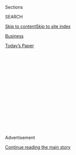 <div id="app">

<div>

<div>

<div>

<div class="NYTAppHideMasthead css-1q2w90k e1suatyy0">

<div class="section css-ui9rw0 e1suatyy2">

<div class="css-eph4ug er09x8g0">

<div class="css-6n7j50">

</div>

<span class="css-1dv1kvn">Sections</span>

<div class="css-10488qs">

<span class="css-1dv1kvn">SEARCH</span>

</div>

[Skip to content](#site-content)[Skip to site index](#site-index)

</div>

<div id="masthead-section-label" class="css-1wr3we4 eaxe0e00">

[Business](https://www.nytimes.com/section/business)

</div>

<div class="css-10698na e1huz5gh0">

</div>

</div>

<div id="masthead-bar-one" class="section hasLinks css-15hmgas e1csuq9d3">

<div class="css-uqyvli e1csuq9d0">

</div>

<div class="css-1uqjmks e1csuq9d1">

</div>

<div class="css-9e9ivx">

[](https://myaccount.nytimes.com/auth/login?response_type=cookie&client_id=vi)

</div>

<div class="css-1bvtpon e1csuq9d2">

[Today’s Paper](https://www.nytimes.com/section/todayspaper)

</div>

</div>

</div>

</div>

<div data-aria-hidden="false">

<div id="site-content" role="main">

<div>

<div class="css-1aor85t" style="opacity:0.000000001;z-index:-1;visibility:hidden">

<div class="css-1hqnpie">

<div class="css-epjblv">

<span class="css-17xtcya">[Business](/section/business)</span><span class="css-x15j1o">|</span><span class="css-fwqvlz">I
Got Access to My Secret Consumer Score. Now You Can Get Yours,
Too.</span>

</div>

<div class="css-k008qs">

<div class="css-1iwv8en">

<span class="css-18z7m18"></span>

<div>

</div>

</div>

<span class="css-1n6z4y">https://nyti.ms/34tKTo9</span>

<div class="css-1705lsu">

<div class="css-4xjgmj">

<div class="css-4skfbu" role="toolbar" data-aria-label="Social Media Share buttons, Save button, and Comments Panel with current comment count" data-testid="share-tools">

  - 
  - 
  - 
  - 
    
    <div class="css-6n7j50">
    
    </div>

  - 
  - 

</div>

</div>

</div>

</div>

</div>

</div>

<div id="NYT_TOP_BANNER_REGION" class="css-13pd83m">

</div>

<div id="top-wrapper" class="css-1sy8kpn">

<div id="top-slug" class="css-l9onyx">

Advertisement

</div>

[Continue reading the main story](#after-top)

<div class="ad top-wrapper" style="text-align:center;height:100%;display:block;min-height:250px">

<div id="top" class="place-ad" data-position="top" data-size-key="top">

</div>

</div>

<div id="after-top">

</div>

</div>

<div>

<div id="sponsor-wrapper" class="css-1hyfx7x">

<div id="sponsor-slug" class="css-19vbshk">

Supported by

</div>

[Continue reading the main story](#after-sponsor)

<div id="sponsor" class="ad sponsor-wrapper" style="text-align:center;height:100%;display:block">

</div>

<div id="after-sponsor">

</div>

</div>

<div class="css-186x18t">

</div>

<div class="css-1vkm6nb ehdk2mb0">

# I Got Access to My Secret Consumer Score. Now You Can Get Yours, Too.

</div>

Little-known companies are amassing your data — like food orders and
Airbnb messages — and selling the analysis to clients. Here’s how to get
a copy of what they have on you.

<div class="css-79elbk" data-testid="photoviewer-wrapper">

<div class="css-z3e15g" data-testid="photoviewer-wrapper-hidden">

</div>

<div class="css-1a48zt4 ehw59r15" data-testid="photoviewer-children">

![<span class="css-cnj6d5 e1z0qqy90" itemprop="copyrightHolder"><span class="css-1ly73wi e1tej78p0">Credit...</span><span><span>Adam
McCauley</span></span></span>](https://static01.nyt.com/images/2019/11/05/business/05SecretScores-illo/SecretScores-illo-articleLarge.jpg?quality=75&auto=webp&disable=upscale)

</div>

</div>

<div class="css-18e8msd">

<div class="css-vp77d3 epjyd6m0">

<div class="css-1baulvz">

By [<span class="css-1baulvz last-byline" itemprop="name">Kashmir
Hill</span>](https://www.nytimes.com/by/kashmir-hill)

</div>

</div>

  - 
    
    <div class="css-ld3wwf e16638kd2">
    
    Published Nov. 4, 2019Updated Nov. 5, 2019
    
    </div>

  - 
    
    <div class="css-4xjgmj">
    
    <div class="css-pvvomx" role="toolbar" data-aria-label="Social Media Share buttons, Save button, and Comments Panel with current comment count" data-testid="share-tools">
    
      - 
      - 
      - 
      - 
        
        <div class="css-6n7j50">
        
        </div>
    
      - 
      - 
    
    </div>
    
    </div>

</div>

</div>

<div class="section meteredContent css-1r7ky0e" name="articleBody" itemprop="articleBody">

<div class="css-1fanzo5 StoryBodyCompanionColumn">

<div class="css-53u6y8">

As consumers, we all have “secret scores”: hidden ratings that determine
how long each of us waits on hold when calling a business, whether we
can return items at a store, and what type of service we receive. A low
score sends you to the back of the queue; high scores get you elite
treatment.

Every so often, journalists lament these systems’ inaccessibility.
They’re “largely invisible to the public,” The New York Times
[wrote](https://www.nytimes.com/2012/08/19/business/electronic-scores-rank-consumers-by-potential-value.html)
in 2012. “Most people have no inkling they even exist,” The Wall Street
Journal
[said](https://www.wsj.com/articles/on-hold-for-45-minutes-it-might-be-your-secret-customer-score-1541084656)
in 2018. Most recently, in April, The Journal’s Christopher Mims looked
at a company called Sift, whose proprietary scoring system tracks 16,000
factors for companies like Airbnb and OkCupid. “Sift judges whether or
not you can be trusted,” he
[wrote](https://www.wsj.com/articles/the-secret-trust-scores-companies-use-to-judge-us-all-11554523206),
“yet there’s no file with your name that it can produce upon request.”

As of this summer, though, Sift *does* have a file on you, which it can
produce upon request. I got mine, and I found it shocking: More than 400
pages long, it contained all the messages I’d ever sent to hosts on
Airbnb; years of Yelp delivery orders; a log of every time I’d opened
the Coinbase app on my iPhone. Many entries included detailed
information about the device I used to do these things, including my IP
address at the time.

Sift knew, for example, that I’d used my iPhone to order chicken tikka
masala, vegetable samosas and garlic naan on a Saturday night in April
three years ago. It knew I used my Apple laptop to sign into Coinbase in
January 2017 to change my password. Sift knew about a nightmare
Thanksgiving I had in California’s wine country, as captured in my
messages to the Airbnb host of a rental called “Cloud 9.”

</div>

</div>

<div class="css-1fanzo5 StoryBodyCompanionColumn">

<div class="css-53u6y8">

“The heater in the room with the big couch has been running since we got
here and we’re not sure how to turn it off,” I wrote on Wednesday
afternoon.

“The air in the main house is really musty, like maybe there’s a mildew
or mold issue,” I wrote on Thursday, then added apologetically, “Sorry
to be bothering you on Thanksgiving\!”

“The bathroom flooded during the rainstorm. The carpet outside the
bathroom is very wet,” I wrote on Friday. “Ants are coming in from the
interior wall of the house.”

This may sound somewhat comical, but the companies gathering and paying
for this data find it extremely valuable for rooting out fraud and
increasing the revenue they can collect from big spenders. Sift has this
data because the company has been hired by Airbnb, Yelp, and Coinbase to
identify stolen credit cards and help spot identity thieves and abusive
behavior. Still, the fact that obscure companies are accumulating
information about years of our online and offline behavior is
unsettling, and at a minimum it creates the potential for abuse or
discrimination — particularly when those companies decide we don’t stack
up.

## How to get your data

There are many companies in the business of scoring consumers. The
challenge is to identify them. Once you do, the instructions on getting
your data will probably be buried in their privacy policies. Ctrl-F
“request” is a good way to find it. Most of these companies will also
require you to send a photo of your driver’s license to verify your
identity. Here are five that say they’ll share the data they have on
you.

  - Sift, which determines consumer trustworthiness, asks you to email
    <privacy@sift.com>. (An earlier version of this article contained a
    link to an online form; the company disabled the page after
    receiving thousands of submissions.)

  - Zeta Global, which identifies people with a lot of money to spend,
    lets you request your data via [an online
    form](https://privacyportal-cdn.onetrust.com/dsarwebform/bc2d3301-11a5-4de5-b15e-ce796187a352/d0720d0f-d427-4a7d-a773-5d6793229f15.html).

  - Retail Equation, which helps companies such as Best Buy and Sephora
    decide whether to accept or reject a product return, will send you a
    report if you email <returnactivityreport@theretailequation.com>.

  - Riskified, which develops fraud scores, will tell you what data it
    has gathered on your possible crookedness if you contact
    <privacy@riskified.com>.

  - Kustomer, a database company that
    [provides](https://www.kustomer.com/platform/) what it calls
    “unprecedented insight into a customer’s past experiences and
    current sentiment,” tells people to email <privacy@kustomer.com>.

Just because the companies say they’ll provide your data doesn’t mean
they actually will.

</div>

</div>

<div class="css-1fanzo5 StoryBodyCompanionColumn">

<div class="css-53u6y8">

Kustomer, for example, gave me the runaround. When I first contacted the
company from my personal email address, a representative wrote back that
I would have the report by the end of the week. After a couple of weeks
passed, I emailed again and was told the company was “instituting a new
process” and had “hit a few snags.” I never got the report. When I
contacted a company spokeswoman, I was told that I would need to get my
data instead from the companies that used Kustomer to analyze me.

## Thanks, California

Most of the companies only recently started honoring these requests in
response to the [California Consumer Privacy
Act.](https://www.nytimes.com/2018/06/28/technology/california-online-privacy-law.html)
Set to go into effect in 2020, the law will grant Californians the right
to see what data a company holds on them. It follows a 2018 European
privacy law, [called General Data Protection
Regulation](https://www.nytimes.com/2018/05/24/technology/europe-gdpr-privacy.html),
that lets Europeans gain access to and delete their online data. Some
companies have decided to honor the laws’ transparency requirements even
for those of us who are not lucky enough to live in Europe or the Golden
State.

“We expect these are the first of many laws,” said Jason Tan, the chief
executive of Sift. The company, founded in 2011, started making files
available to “all end users” this June, even where not legally required
to do so — such as in New York, where I live. “We’re trying to be more
privacy conscious. We want to be good citizens and stewards of the
internet. That includes transparency.”

I was inspired to chase down my data files by [a June
report](https://www.representconsumers.org/wp-content/uploads/2019/06/2019.06.24-FTC-Letter-Surveillance-Scores.pdf)
from the Consumer Education Foundation, which wants the Federal Trade
Commission to investigate secret surveillance scores “generated by a
shadowy group of privacy-busting firms that operate in the dark recesses
of the American marketplace.” The report named 11 firms that rate
shoppers, potential renters and prospective employees. I pursued data
from the firms most likely to have information on me.

One of the co-authors of the report was Laura Antonini, the policy
director at the Consumer Education Foundation. At my suggestion, she
sought out her own data. She got a voluminous report from Sift, and like
me, had several companies come up empty-handed despite their claims to
have information on hundreds of millions of people. Retail Equation, the
company that helps decide whether customers should be allowed to make a
return, had nothing on me and one entry for Ms. Antonini: a return of
three items worth $78 to Victoria’s Secret in 2009.

“I don’t really care that these data analytics companies know I made a
return to Victoria’s Secret in 2009, or that I had chicken kebabs
delivered to my apartment, but how is this information being used
against me when you generate scores for your clients?” Ms. Antonini
said. “That is what consumers deserve to know. The lack of the
information I received back is the most alarming part of this.”

In other words, most of these companies are just showing you the data
they used to make decisions about you, not how they analyzed that data
or what their decision was.

</div>

</div>

<div class="css-1fanzo5 StoryBodyCompanionColumn">

<div class="css-53u6y8">

## ‘It’s incredible what machines can do when they can look under every stone’

My Sift file didn’t come with a credit-score-type number at the top, but
many of the entries included a percentage rating as to whether the
behavior was “abuse” or “not abuse,” “normal” or “fraud” or “account
takeover” versus “not account takeover.”

When I told Mr. Tan that I was alarmed to see my Airbnb messages and
Yelp orders in the hands of a company I’d never heard of before, he
responded by saying that Sift doesn’t sell or share any of the data it
has with third parties.

“We are in the business of predicting risks for particular events at
particular times, for particular fraud,” he said. Sift is looking at all
my online activity to make sure it’s me, and not someone trying to
impersonate or hack me.

“Behind the scenes, we’re trying to create connections between
fraudulent accounts,” Mr. Tan said. To score risk, the more data Sift
has, the better. It’s able to use what it knows across the accounts of
all its clients, so if a certain device has been used to make an order
on Yelp with a stolen credit card, Sift can flag that device when it
shows up on Airbnb.

“We’re not looking at the data. It’s just machines and algorithms doing
this work,” said Mr. Tan. “But it’s incredible what machines can do when
they can look under every stone.”

I asked Mr. Tan how many people had requested their data from Sift since
the company introduced the option to get it.

“Honestly, we haven’t seen much of a response,” he said.

A spokeswoman from Zeta Global, which created a portal for data requests
in August, told me that 10 people have requested their data so far.
“There was only data on two people,” she said. (I was one of them; the
company had a record of all the comments I had made on a blog a decade
ago.)

</div>

</div>

<div class="css-1fanzo5 StoryBodyCompanionColumn">

<div class="css-53u6y8">

This may be because most people have no idea Sift, Zeta and the other
secret scorers exist. But now you do, and you know how you can get your
files.

If you submit a request to any of these companies and get back something
weird, please share your experience with me at
<kashmir.hill@nytimes.com>.

</div>

</div>

<div>

</div>

</div>

<div>

</div>

<div>

</div>

<div>

</div>

<div>

<div id="bottom-wrapper" class="css-1ede5it">

<div id="bottom-slug" class="css-l9onyx">

Advertisement

</div>

[Continue reading the main story](#after-bottom)

<div id="bottom" class="ad bottom-wrapper" style="text-align:center;height:100%;display:block;min-height:90px">

</div>

<div id="after-bottom">

</div>

</div>

</div>

</div>

</div>

## Site Index

<div>

</div>

## Site Information Navigation

  - [© <span>2020</span> <span>The New York Times
    Company</span>](https://help.nytimes.com/hc/en-us/articles/115014792127-Copyright-notice)

<!-- end list -->

  - [NYTCo](https://www.nytco.com/)
  - [Contact
    Us](https://help.nytimes.com/hc/en-us/articles/115015385887-Contact-Us)
  - [Work with us](https://www.nytco.com/careers/)
  - [Advertise](https://nytmediakit.com/)
  - [T Brand Studio](http://www.tbrandstudio.com/)
  - [Your Ad
    Choices](https://www.nytimes.com/privacy/cookie-policy#how-do-i-manage-trackers)
  - [Privacy](https://www.nytimes.com/privacy)
  - [Terms of
    Service](https://help.nytimes.com/hc/en-us/articles/115014893428-Terms-of-service)
  - [Terms of
    Sale](https://help.nytimes.com/hc/en-us/articles/115014893968-Terms-of-sale)
  - [Site Map](https://spiderbites.nytimes.com)
  - [Help](https://help.nytimes.com/hc/en-us)
  - [Subscriptions](https://www.nytimes.com/subscription?campaignId=37WXW)

</div>

</div>

</div>

</div>
